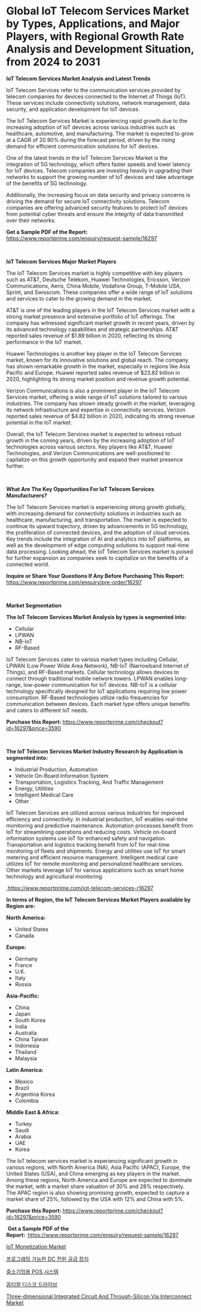 <p><h1>Global IoT Telecom Services Market by Types, Applications, and Major Players, with Regional Growth Rate Analysis and Development Situation, from 2024 to 2031</h1></p><p><strong>IoT Telecom Services Market Analysis and Latest Trends</strong></p>
<p><p>IoT Telecom Services refer to the communication services provided by telecom companies for devices connected to the Internet of Things (IoT). These services include connectivity solutions, network management, data security, and application development for IoT devices.</p><p>The IoT Telecom Services Market is experiencing rapid growth due to the increasing adoption of IoT devices across various industries such as healthcare, automotive, and manufacturing. The market is expected to grow at a CAGR of 20.90% during the forecast period, driven by the rising demand for efficient communication solutions for IoT devices.</p><p>One of the latest trends in the IoT Telecom Services Market is the integration of 5G technology, which offers faster speeds and lower latency for IoT devices. Telecom companies are investing heavily in upgrading their networks to support the growing number of IoT devices and take advantage of the benefits of 5G technology.</p><p>Additionally, the increasing focus on data security and privacy concerns is driving the demand for secure IoT connectivity solutions. Telecom companies are offering advanced security features to protect IoT devices from potential cyber threats and ensure the integrity of data transmitted over their networks.</p></p>
<p><strong>Get a Sample PDF of the Report:&nbsp;</strong> <a href="https://www.reportprime.com/enquiry/request-sample/16297">https://www.reportprime.com/enquiry/request-sample/16297</a></p>
<p>&nbsp;</p>
<p><strong>IoT Telecom Services Major Market Players</strong></p>
<p><p>The IoT Telecom Services market is highly competitive with key players such as AT&T, Deutsche Telekom, Huawei Technologies, Ericsson, Verizon Communications, Aeris, China Mobile, Vodafone Group, T-Mobile USA, Sprint, and Swisscom. These companies offer a wide range of IoT solutions and services to cater to the growing demand in the market.</p><p>AT&T is one of the leading players in the IoT Telecom Services market with a strong market presence and extensive portfolio of IoT offerings. The company has witnessed significant market growth in recent years, driven by its advanced technology capabilities and strategic partnerships. AT&T reported sales revenue of $1.89 billion in 2020, reflecting its strong performance in the IoT market.</p><p>Huawei Technologies is another key player in the IoT Telecom Services market, known for its innovative solutions and global reach. The company has shown remarkable growth in the market, especially in regions like Asia Pacific and Europe. Huawei reported sales revenue of $23.82 billion in 2020, highlighting its strong market position and revenue growth potential.</p><p>Verizon Communications is also a prominent player in the IoT Telecom Services market, offering a wide range of IoT solutions tailored to various industries. The company has shown steady growth in the market, leveraging its network infrastructure and expertise in connectivity services. Verizon reported sales revenue of $4.82 billion in 2020, indicating its strong revenue potential in the IoT market.</p><p>Overall, the IoT Telecom Services market is expected to witness robust growth in the coming years, driven by the increasing adoption of IoT technologies across various sectors. Key players like AT&T, Huawei Technologies, and Verizon Communications are well-positioned to capitalize on this growth opportunity and expand their market presence further.</p></p>
<p>&nbsp;</p>
<p><strong>What Are The Key Opportunities For IoT Telecom Services Manufacturers?</strong></p>
<p><p>The IoT Telecom Services market is experiencing strong growth globally, with increasing demand for connectivity solutions in industries such as healthcare, manufacturing, and transportation. The market is expected to continue its upward trajectory, driven by advancements in 5G technology, the proliferation of connected devices, and the adoption of cloud services. Key trends include the integration of AI and analytics into IoT platforms, as well as the development of edge computing solutions to support real-time data processing. Looking ahead, the IoT Telecom Services market is poised for further expansion as companies seek to capitalize on the benefits of a connected world.</p></p>
<p><strong>Inquire or Share Your Questions If Any Before Purchasing This Report:</strong> <a href="https://www.reportprime.com/enquiry/pre-order/16297">https://www.reportprime.com/enquiry/pre-order/16297</a></p>
<p>&nbsp;</p>
<p><strong>Market Segmentation</strong></p>
<p><strong>The IoT Telecom Services Market Analysis by types is segmented into:</strong></p>
<p><ul><li>Cellular</li><li>LPWAN</li><li>NB-IoT</li><li>RF-Based</li></ul></p>
<p><p>IoT Telecom Services cater to various market types including Cellular, LPWAN (Low Power Wide Area Network), NB-IoT (Narrowband Internet of Things), and RF-Based markets. Cellular technology allows devices to connect through traditional mobile network towers. LPWAN enables long-range, low-power communication for IoT devices. NB-IoT is a cellular technology specifically designed for IoT applications requiring low power consumption. RF-Based technologies utilize radio frequencies for communication between devices. Each market type offers unique benefits and caters to different IoT needs.</p></p>
<p><strong>Purchase this Report:&nbsp;</strong><a href="https://www.reportprime.com/checkout?id=16297&price=3590">https://www.reportprime.com/checkout?id=16297&price=3590</a></p>
<p>&nbsp;</p>
<p><strong>The IoT Telecom Services Market Industry Research by Application is segmented into:</strong></p>
<p><ul><li>Industrial Production, Automation</li><li>Vehicle On-Board Information System</li><li>Transportation, Logistics Tracking, And Traffic Management</li><li>Energy, Utilities</li><li>Intelligent Medical Care</li><li>Other</li></ul></p>
<p><p>IoT Telecom Services are utilized across various industries for improved efficiency and connectivity. In industrial production, IoT enables real-time monitoring and predictive maintenance. Automation processes benefit from IoT for streamlining operations and reducing costs. Vehicle on-board information systems use IoT for enhanced safety and navigation. Transportation and logistics tracking benefit from IoT for real-time monitoring of fleets and shipments. Energy and utilities use IoT for smart metering and efficient resource management. Intelligent medical care utilizes IoT for remote monitoring and personalized healthcare services. Other markets leverage IoT for various applications such as smart home technology and agricultural monitoring.</p></p>
<p><a href="https://www.reportprime.com/iot-telecom-services-r16297">&nbsp;https://www.reportprime.com/iot-telecom-services-r16297</a></p>
<p><strong>In terms of Region, the IoT Telecom Services Market Players available by Region are:</strong></p>
<p>
    <p> <strong> North America: </strong>
        <ul>
            <li>United States</li>
            <li>Canada</li>
        </ul>
        </p> 
    <p> <strong> Europe: </strong>
        <ul>
            <li>Germany</li>
            <li>France</li>
            <li>U.K.</li>
            <li>Italy</li>
            <li>Russia</li>
        </ul>
        </p> 
    <p> <strong> Asia-Pacific: </strong>
        <ul>
            <li>China</li>
            <li>Japan</li>
            <li>South Korea</li>
            <li>India</li>
            <li>Australia</li>
            <li>China Taiwan</li>
            <li>Indonesia</li>
            <li>Thailand</li>
            <li>Malaysia</li>
        </ul>
        </p> 
    <p> <strong> Latin America: </strong>
        <ul>
            <li>Mexico</li>
            <li>Brazil</li>
            <li>Argentina Korea</li>
            <li>Colombia</li>
        </ul>
        </p> 
    <p> <strong> Middle East & Africa: </strong>
        <ul>
            <li>Turkey</li>
            <li>Saudi</li>
            <li>Arabia</li>
            <li>UAE</li>
            <li>Korea</li>
        </ul>
    </p>
    </p>
<p><p>The IoT telecom services market is experiencing significant growth in various regions, with North America (NA), Asia Pacific (APAC), Europe, the United States (USA), and China emerging as key players in the market. Among these regions, North America and Europe are expected to dominate the market, with a market share valuation of 30% and 28% respectively. The APAC region is also showing promising growth, expected to capture a market share of 25%, followed by the USA with 12% and China with 5%.</p></p>
<p><strong>Purchase this Report: </strong><a href="https://www.reportprime.com/checkout?id=16297&price=3590">https://www.reportprime.com/checkout?id=16297&price=3590</a></p>
<p>&nbsp;<strong>Get a Sample PDF of the Report:&nbsp;&nbsp;</strong><a href="https://www.reportprime.com/enquiry/request-sample/16297">https://www.reportprime.com/enquiry/request-sample/16297</a></p>
<p><strong></strong></p>
<p><p><a href="https://github.com/FassouRP/Market-Research-Report-List-4/blob/main/iot-monetization-market.md">IoT Monetization Market</a></p><p><a href="https://github.com/mpodehpw07370073/Market-Research-Report-List-2/blob/main/345521177007.md">프로그래밍 가능한 DC 전원 공급 장치</a></p><p><a href="https://medium.com/@albinbrakus2023/%EC%86%8C%EC%83%81%EA%B3%B5%EC%9D%B8-%EC%8B%9C%EC%9E%A5-%EC%A7%80%ED%91%9C%EB%A5%BC-%EC%9C%84%ED%95%9C-pos-%EC%8B%9C%EC%8A%A4%ED%85%9C-%ED%95%B4%EB%8F%85-%EC%8B%9C%EC%9E%A5-%EC%A0%90%EC%9C%A0%EC%9C%A8-%ED%8A%B8%EB%A0%8C%EB%93%9C-%EC%84%B1%EC%9E%A5-%ED%8C%A8%ED%84%B4-086b4eace6c1">중소기업용 POS 시스템</a></p><p><a href="https://medium.com/@eugenekim6262/%EA%B4%91-%EB%94%94%EC%8A%A4%ED%81%AC-%EB%93%9C%EB%9D%BC%EC%9D%B4%EB%B8%8C-%EC%8B%9C%EC%9E%A5-%EC%A0%84%EB%A7%9D-%EC%82%B0%EC%97%85-%EA%B0%9C%EC%9A%94-%EB%B0%8F-%EC%98%88%EC%B8%A1-2024%EB%85%84%EB%B6%80%ED%84%B0-2031%EB%85%84%EA%B9%8C%EC%A7%80-742e1716e8a9">옵티컬 디스크 드라이브</a></p><p><a href="https://www.linkedin.com/pulse/three-dimensional-integrated-circuit-through-silicon-uwb1f">Three-dimensional Integrated Circuit And Through-Silicon Via Interconnect Market</a></p></p>